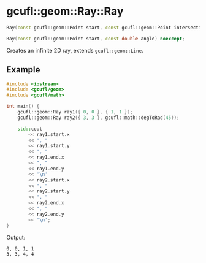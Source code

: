 # gcufl::geom::Ray::Ray
```cpp
Ray(const gcufl::geom::Point start, const gcufl::geom::Point intersection) noexcept;

Ray(const gcufl::geom::Point start, const double angle) noexcept;
```
Creates an infinite 2D ray, extends `gcufl::geom::Line`.
## Example
```cpp
#include <iostream>
#include <gcufl/geom>
#include <gcufl/math>

int main() {
	gcufl::geom::Ray ray1({ 0, 0 }, { 1, 1 });
	gcufl::geom::Ray ray2({ 3, 3 }, gcufl::math::degToRad(45));

	std::cout
		<< ray1.start.x
		<< ", "
		<< ray1.start.y
		<< ", "
		<< ray1.end.x
		<< ", "
		<< ray1.end.y
		<< '\n'
		<< ray2.start.x
		<< ", "
		<< ray2.start.y
		<< ", "
		<< ray2.end.x
		<< ", "
		<< ray2.end.y
		<< '\n';
}
```
Output:
```
0, 0, 1, 1
3, 3, 4, 4
```
